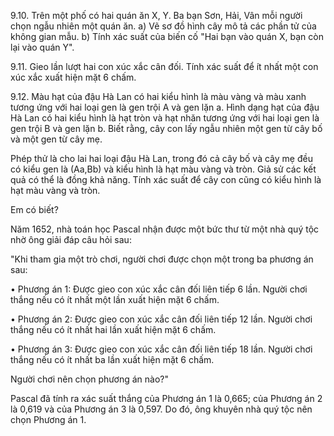 9.10. Trên một phố có hai quán ăn X, Y. Ba bạn Sơn, Hải, Vân mỗi người chọn ngẫu nhiên một quán ăn.
a) Vẽ sơ đồ hình cây mô tả các phần tử của không gian mẫu.
b) Tính xác suất của biến cố "Hai bạn vào quán X, bạn còn lại vào quán Y".

9.11. Gieo lần lượt hai con xúc xắc cân đối. Tính xác suất để ít nhất một con xúc xắc xuất hiện mặt 6 chấm.

9.12. Màu hạt của đậu Hà Lan có hai kiểu hình là màu vàng và màu xanh tương ứng với hai loại gen là gen trội A và gen lặn a. Hình dạng hạt của đậu Hà Lan có hai kiểu hình là hạt tròn và hạt nhăn tương ứng với hai loại gen là gen trội B và gen lặn b. Biết rằng, cây con lấy ngẫu nhiên một gen từ cây bố và một gen từ cây mẹ.

Phép thử là cho lai hai loại đậu Hà Lan, trong đó cả cây bố và cây mẹ đều có kiểu gen là (Aa,Bb) và kiểu hình là hạt màu vàng và tròn. Giả sử các kết quả có thể là đồng khả năng. Tính xác suất để cây con cũng có kiểu hình là hạt màu vàng và tròn.

Em có biết?

Năm 1652, nhà toán học Pascal nhận được một bức thư từ một nhà quý tộc nhờ ông giải đáp câu hỏi sau:

"Khi tham gia một trò chơi, người chơi được chọn một trong ba phương án sau:

• Phương án 1: Được gieo con xúc xắc cân đối liên tiếp 6 lần. Người chơi thắng nếu có ít nhất một lần xuất hiện mặt 6 chấm.

• Phương án 2: Được gieo con xúc xắc cân đối liên tiếp 12 lần. Người chơi thắng nếu có ít nhất hai lần xuất hiện mặt 6 chấm.

• Phương án 3: Được gieo con xúc xắc cân đối liên tiếp 18 lần. Người chơi thắng nếu có ít nhất ba lần xuất hiện mặt 6 chấm.

Người chơi nên chọn phương án nào?"

Pascal đã tính ra xác suất thắng của Phương án 1 là 0,665; của Phương án 2 là 0,619 và của Phương án 3 là 0,597. Do đó, ông khuyên nhà quý tộc nên chọn Phương án 1.